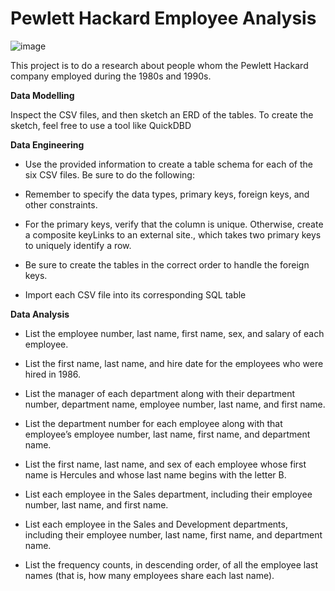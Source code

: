 # Pewlett Hackard Employee Analysis

![image](https://github.com/MahsaHesam/sql-challenge/assets/70048005/6840d267-8ec7-4156-9903-f32a7d03f600)

This project is to do a research about people whom the Pewlett Hackard company employed during the 1980s and 1990s. 

**Data Modelling**

Inspect the CSV files, and then sketch an ERD of the tables. To create the sketch, feel free to use a tool like QuickDBD

**Data Engineering**

- Use the provided information to create a table schema for each of the six CSV files. Be sure to do the following:

- Remember to specify the data types, primary keys, foreign keys, and other constraints.

- For the primary keys, verify that the column is unique. Otherwise, create a composite keyLinks to an external site., which takes two primary keys to uniquely identify a row.

- Be sure to create the tables in the correct order to handle the foreign keys.

- Import each CSV file into its corresponding SQL table

**Data Analysis**

- List the employee number, last name, first name, sex, and salary of each employee.

- List the first name, last name, and hire date for the employees who were hired in 1986.

- List the manager of each department along with their department number, department name, employee number, last name, and first name.

- List the department number for each employee along with that employee’s employee number, last name, first name, and department name.

- List the first name, last name, and sex of each employee whose first name is Hercules and whose last name begins with the letter B.

- List each employee in the Sales department, including their employee number, last name, and first name.

- List each employee in the Sales and Development departments, including their employee number, last name, first name, and department name.

- List the frequency counts, in descending order, of all the employee last names (that is, how many employees share each last name).

